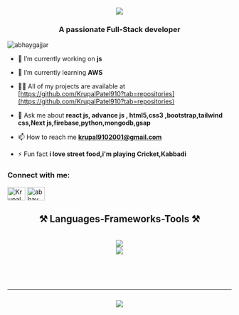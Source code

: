
<h1 align="center">
    <img src="https://readme-typing-svg.herokuapp.com/?font=Righteous&size=35&center=true&vCenter=true&width=500&height=70&duration=4000&lines=Hi+There!+👋;+I'm+Krupal+Patel!;" />
</h1>
<h3 align="center">A passionate Full-Stack developer</h3>


<p align="left"> <img src="https://komarev.com/ghpvc/?username=abhaygajjar&label=Profile%20views&color=0e75b6&style=flat" alt="abhaygajjar" /> </p>

- 🔭 I’m currently working on **js**

- 🌱 I’m currently learning **AWS**

- 👨‍💻 All of my projects are available at [https://github.com/KrupalPatel910?tab=repositories](https://github.com/KrupalPatel910?tab=repositories)

- 💬 Ask me about **react js, advance js , html5,css3 ,bootstrap,tailwind css,Next js,firebase,python,mongodb,gsap**

- 📫 How to reach me **krupal9102001@gmail.com**

- ⚡ Fun fact **i love street food,i'm playing Cricket,Kabbadi**

<h3 align="left">Connect with me:</h3>
<p align="left">
<a href="https://linkedin.com/in/krupal-patel-421b33265" target="blank"><img align="center" src="https://raw.githubusercontent.com/rahuldkjain/github-profile-readme-generator/master/src/images/icons/Social/linked-in-alt.svg" alt="Krupal Patel" height="30" width="40" /></a>
<a href="https://instagram.com/Krupu__910" target="blank"><img align="center" src="https://raw.githubusercontent.com/rahuldkjain/github-profile-readme-generator/master/src/images/icons/Social/instagram.svg" alt="abhay_7203" height="30" width="40" /></a>
</p>
<h2 align="center">⚒️ Languages-Frameworks-Tools ⚒️</h2>
<br/>
<div align="center">
    <img src="https://skillicons.dev/icons?i=mongodb,nodejs,github,python,javascript,firebase,tailwind" /><br>
    <img src="https://skillicons.dev/icons?i=react,bootstrap,html,css,vscode,nextjs" />
</div>


<br>


<br/><br/>
<hr/>

<h3 align="center">
    <img src="https://readme-typing-svg.herokuapp.com/?font=Righteous&size=25&center=true&vCenter=true&width=500&height=70&duration=4000&lines=Thanks+for+visiting!+✌️;+Shoot+me+a+message+on+Linkedin!;I'm+Unfazed:)">
</h3>

<br/>
<p align="center">
  <a href="https://github.com/KrupalPatel910">
<!--     <img src="https://github-profile-summary-cards.vercel.app/api/cards/profile-details?username=KrupalPatel&theme=radical" alt="KrupalPatel GitHub Contribution"/> -->
  </a>
</p>
